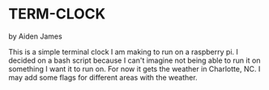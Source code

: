# TERM-CLOCK
by Aiden James

This is a simple terminal clock I am making to run on a raspberry pi. I decided on a bash script because I can't imagine not being able to run it on something I want it to run on. For now it gets the weather in Charlotte, NC. I may add some flags for different areas with the weather.